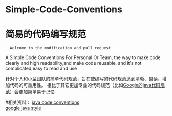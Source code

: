 Simple-Code-Conventions
===========================
简易的代码编写规范
==========================
      Welcome to the modification and pull request

A Simple Code Conventions For Personal Or Team, the way to make code clearly and high readability,and make code reusable, and it's not complicated,easy to read and use

针对个人和小型团队的简单代码规范，旨在使编写的代码规范达到清晰、易读，增加代码的可重用性。
相比于其它更加专业的代码规范（比如[Google的java代码规范](http://google-styleguide.googlecode.com/svn/trunk/javaguide.html)）会更加简单易于记忆

#相关资料：
   [java code conventions](http://www.oracle.com/technetwork/java/javase/documentation/codeconvtoc-136057.html)<br/>
   [google java style](http://google-styleguide.googlecode.com/svn/trunk/javaguide.html)<br/>




